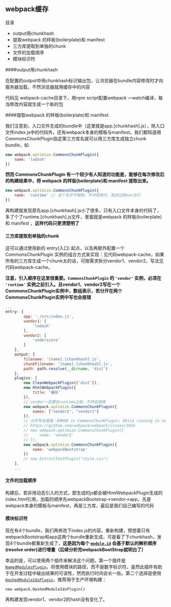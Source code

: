 ## webpack缓存

目录

* output用chunkhash
* 提取webpack 的样板(boilerplate)和 manifest
* 三方库提取到单独的chunk
* 文件的加载顺序
* 模块标识符



####output用chunkhash

在配置的output中用chunkhash标识输出包，让浏览器在bundle内容修改时才向服务器加载，不然浏览器就用缓存中的内容

代码见 webpack-cache目录下，用npm script配置webpack —watch编译，每当修改内容就生成一个新的包



####提取webpack 的样板(boilerplate)和 manifest 

我们注意到，入口文件生成的bundle中（这里就是app.[chunkhash].js），除入口文件index.js中的代码外，还有webpack本身的模板与manifest。我们都知道用CommonsChunkPlugin指定第三方库名就可以用三方库生成独立chunk bundle，如

```javascript
new webpack.optimize.CommonsChunkPlugin({
    name: 'lodash'
})
```

**然而 CommonsChunkPlugin 有一个较少有人知道的功能是，能够在每次修改后的构建结果中，将 webpack 的样板(boilerplate)和 manifest 提取出来。** 

```javascript
new webpack.optimize.CommonsChunkPlugin({
    name: 'runtime'	// 这个名字不限制，不冲突就行，我试过用xxx也行
})
```

再构建就发现原先app.[chunkhash].js小了很多，只有入口文件本身的代码了，多了个了runtime.[chunkhash].js文件，里面就是webpack 的样板(boilerplate)和 manifest ，**这样代码只更清楚明了** 



#### 三方库提取到单独的chunk

这可以通过使用新的 entry(入口) 起点，以及再额外配置一个 CommonsChunkPlugin 实例的组合方式来实现：见代码webpack-cache，如果所有的三方库生成一个chunk太的话，可按需求拆分vendor1、vendor2，写法见代码webpack-cache。

**注意，引入顺序在这里很重要。`CommonsChunkPlugin` 的 `'vendor'` 实例，必须在 `'runtime'` 实例之前引入。且vendor1、vendor2写在一个CommonsChunkPlugin实例中，数组表示，若分开在两个CommonsChunkPlugin实例中写也会报错** 

```javascript
...
entry: {
        app: './src/index.js',
        vendor1: [
            'lodash'
        ],
        vendor2: [
            'underscore'
        ]
    },
    output: {
        filename: '[name].[chunkhash].js',
        chunkFilename: '[name].[chunkhash].js',
        path: path.resolve(__dirname, 'dist')
    },
    plugins: [
        new CleanWebpackPlugin(['dist']),
        new HtmlWebpackPlugin({
            title: '缓存'
        }),
        // vendor一定要在runtime之前，不然会报错
        new webpack.optimize.CommonsChunkPlugin({
            names: ["vendor2", "vendor1"]
        }),
        // 分开写会报错：ERROR in CommonsChunkPlugin: While running in normal mode it's not allowed to use a non-entry chunk (vendor2)
        // https://github.com/webpack/webpack/issues/1016
        // new webpack.optimize.CommonsChunkPlugin({
        //     name: 'vendor2'
        // }),
        new webpack.optimize.CommonsChunkPlugin({
            name: 'webpackBootstrap'
        })
        // new ExtractTextPlugin("style.css")
    ],
    ...
```



#### 文件的加载顺序

构建后，若非用动态引入的方式，那生成的js都会被HtmlWebpackPlugin生成的index.html引用，加载的顺序先webpackBootstrap->vendor->app，先是webpack本身的模板与manifest，再是三方库，最后是我们自己编写的代码



#### 模块标识符

现在有4个bundle，我们再修改下index.js的内容，重新构建，预想着只有webpackBootstrap和app这两个bundle重新生成，可是看了下chunkhash，发现4个bundle都重新生成了，**这是因为每个 [`module.id`](https://doc.webpack-china.org/api/module-variables#module-id-commonjs-) 会基于默认的解析顺序(resolve order)进行增量（后续分析完webpackBootStrap就明白了）**



幸运的是，可以使用两个插件来解决这个问题。第一个插件是 [`NamedModulesPlugin`](https://doc.webpack-china.org/plugins/named-modules-plugin)，将使用模块的路径，而不是数字标识符。虽然此插件有助于在开发过程中输出结果的可读性，然而执行时间会长一些。第二个选择是使用 [`HashedModuleIdsPlugin`](https://doc.webpack-china.org/plugins/hashed-module-ids-plugin)，推荐用于生产环境构建：

```
new webpack.HashedModuleIdsPlugin()
```

再构建发现vendor1、vendor2的hash没有变化了。
